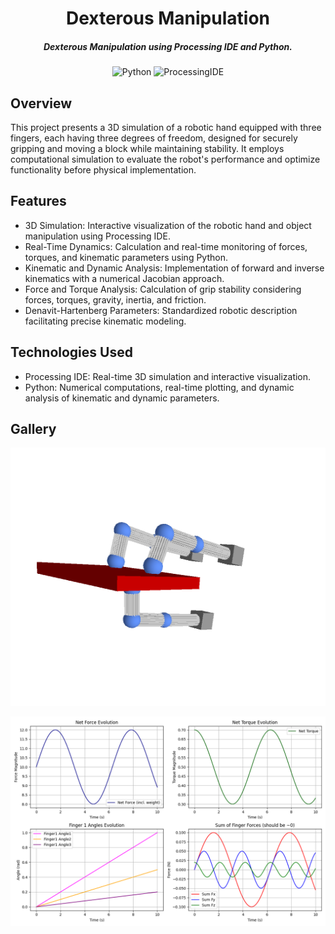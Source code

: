 <div align="center">

# Dexterous Manipulation

##### Dexterous Manipulation using Processing IDE and Python. 

![Python](https://img.shields.io/badge/python-3670A0?style=for-the-badge&logo=python&logoColor=ffdd54)
![ProcessingIDE](https://img.shields.io/badge/Processing_IDE-grey?style=for-the-badge&logo=ProcessingIDE)



</div>



## Overview

This project presents a 3D simulation of a robotic hand equipped with three fingers, each having three degrees of freedom, designed for securely gripping and moving a block while maintaining stability. It employs computational simulation to evaluate the robot's performance and optimize functionality before physical implementation.

## Features 
- 3D Simulation: Interactive visualization of the robotic hand and object manipulation using Processing IDE.
- Real-Time Dynamics: Calculation and real-time monitoring of forces, torques, and kinematic parameters using Python.
- Kinematic and Dynamic Analysis: Implementation of forward and inverse kinematics with a numerical Jacobian approach.
- Force and Torque Analysis: Calculation of grip stability considering forces, torques, gravity, inertia, and friction.
- Denavit-Hartenberg Parameters: Standardized robotic description facilitating precise kinematic modeling.

## Technologies Used

- Processing IDE: Real-time 3D simulation and interactive visualization.
- Python: Numerical computations, real-time plotting, and dynamic analysis of kinematic and dynamic parameters.


## Gallery

![mano1](mano1.png)

![graphs](graphs.png)
